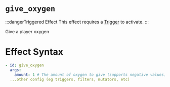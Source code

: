 # `give_oxygen`
:::dangerTriggered Effect
This effect requires a [Trigger](https://plugins.auxilor.io/effects/all-triggers) to activate.
:::

Give a player oxygen

# Effect Syntax
```yaml
- id: give_oxygen
  args:
    amount: 1 # The amount of oxygen to give (supports negative values)
  ...other config (eg triggers, filters, mutators, etc)
```